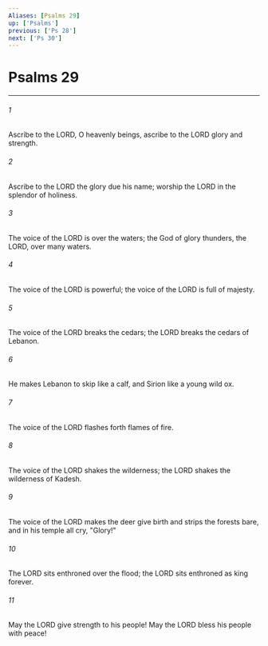 ```yaml
---
Aliases: [Psalms 29]
up: ['Psalms']
previous: ['Ps 28']
next: ['Ps 30']
---
```

# Psalms 29
***



###### 1 
Ascribe to the LORD, O heavenly beings, ascribe to the LORD glory and strength. 

###### 2 
Ascribe to the LORD the glory due his name; worship the LORD in the splendor of holiness. 

###### 3 
The voice of the LORD is over the waters; the God of glory thunders, the LORD, over many waters. 

###### 4 
The voice of the LORD is powerful; the voice of the LORD is full of majesty. 

###### 5 
The voice of the LORD breaks the cedars; the LORD breaks the cedars of Lebanon. 

###### 6 
He makes Lebanon to skip like a calf, and Sirion like a young wild ox. 

###### 7 
The voice of the LORD flashes forth flames of fire. 

###### 8 
The voice of the LORD shakes the wilderness; the LORD shakes the wilderness of Kadesh. 

###### 9 
The voice of the LORD makes the deer give birth and strips the forests bare, and in his temple all cry, "Glory!" 

###### 10 
The LORD sits enthroned over the flood; the LORD sits enthroned as king forever. 

###### 11 
May the LORD give strength to his people! May the LORD bless his people with peace!
